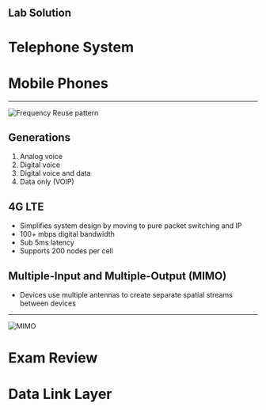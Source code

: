 Lab Solution
------------

Telephone System
================

Mobile Phones
=============

---

![Frequency Reuse pattern](https://upload.wikimedia.org/wikipedia/commons/thumb/e/ee/Frequency_reuse.svg/595px-Frequency_reuse.svg.png)

Generations
-----------

1. Analog voice
2. Digital voice
3. Digital voice and data
4. Data only (VOIP)

4G LTE
------

- Simplifies system design by moving to pure packet switching and IP
- 100+ mbps digital bandwidth
- Sub 5ms latency
- Supports 200 nodes per cell

Multiple-Input and Multiple-Output (MIMO)
-----------------------------------------

- Devices use multiple antennas to create separate spatial streams between devices

---

![MIMO](https://upload.wikimedia.org/wikipedia/commons/thumb/f/f1/MIMO_with_building.png/1024px-MIMO_with_building.png)

Exam Review
===========

Data Link Layer
===============
